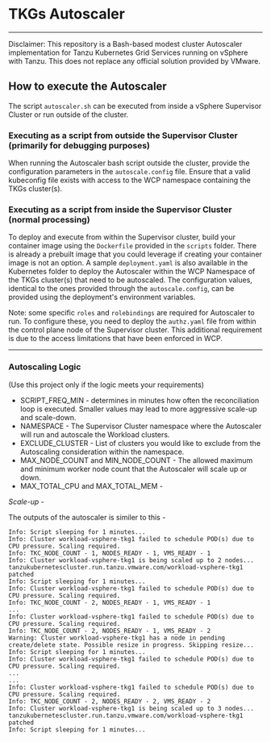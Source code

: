 # TKGs Autoscaler
---

Disclaimer: This repository is a Bash-based modest cluster Autoscaler implementation for Tanzu Kubernetes Grid Services running on vSphere with Tanzu.  This does not replace any official solution provided by VMware.

## How to execute the Autoscaler
The script `autoscaler.sh` can be executed from inside a vSphere Supervisor Cluster or run outside of the cluster. 

### Executing as a script from outside the Supervisor Cluster (primarily for debugging purposes)
When running the Autoscaler bash script outside the cluster, provide the configuration parameters in the `autoscale.config` file. Ensure that a valid kubeconfig file exists with access to the WCP namespace containing the TKGs cluster(s).

### Executing as a script from inside the Supervisor Cluster (normal processing)
To deploy and execute from within the Supervisor cluster, build your container image using the `Dockerfile` provided in the `scripts` folder. There is already a prebuilt image that you could leverage if creating your container image is not an option.  A sample `deployment.yaml` is also available in the Kubernetes folder to deploy the Autoscaler within the WCP Namespace of the TKGs cluster(s) that need to be autoscaled. The configuration values, identical to the ones provided through the `autoscale.config`, can be provided using the deployment's environment variables. 

Note: some specific `roles` and `rolebindings` are required for Autoscaler to run. To configure these, you need to deploy the `authz.yaml` file from within the control plane node of the Supervisor cluster. This additional requirement is due to the access limitations that have been enforced in WCP. 

---
### Autoscaling Logic 
(Use this project only if the logic meets your requirements)
* SCRIPT_FREQ_MIN - determines in minutes how often the reconciliation loop is executed. Smaller values may lead to more aggressive scale-up and scale-down.
* NAMESPACE - The Supervisor Cluster namespace where the Autoscaler will run and autoscale the Workload clusters.
* EXCLUDE_CLUSTER - List of clusters you would like to exclude from the Autoscaling consideration within the namespace. 
* MAX_NODE_COUNT and MIN_NODE_COUNT - The allowed maximum and minimum worker node count that the Autoscaler will scale up or down.
* MAX_TOTAL_CPU and MAX_TOTAL_MEM - 

*Scale-up* -  

The outputs of the autoscaler is similer to this - 


```
Info: Script sleeping for 1 minutes...
Info: Cluster workload-vsphere-tkg1 failed to schedule POD(s) due to CPU pressure. Scaling required.
Info: TKC_NODE_COUNT - 1, NODES_READY - 1, VMS_READY - 1
Info: Cluster workload-vsphere-tkg1 is being scaled up to 2 nodes...
tanzukubernetescluster.run.tanzu.vmware.com/workload-vsphere-tkg1 patched
Info: Script sleeping for 1 minutes...
Info: Cluster workload-vsphere-tkg1 failed to schedule POD(s) due to CPU pressure. Scaling required.
Info: TKC_NODE_COUNT - 2, NODES_READY - 1, VMS_READY - 1
...
Info: Cluster workload-vsphere-tkg1 failed to schedule POD(s) due to CPU pressure. Scaling required.
Info: TKC_NODE_COUNT - 2, NODES_READY - 1, VMS_READY - 2
Warning: Cluster workload-vsphere-tkg1 has a node in pending create/delete state. Possible resize in progress. Skipping resize...
Info: Script sleeping for 1 minutes...
Info: Cluster workload-vsphere-tkg1 failed to schedule POD(s) due to CPU pressure. Scaling required.
...
...
Info: Cluster workload-vsphere-tkg1 failed to schedule POD(s) due to CPU pressure. Scaling required.
Info: TKC_NODE_COUNT - 2, NODES_READY - 2, VMS_READY - 2
Info: Cluster workload-vsphere-tkg1 is being scaled up to 3 nodes...
tanzukubernetescluster.run.tanzu.vmware.com/workload-vsphere-tkg1 patched
Info: Script sleeping for 1 minutes...
```
